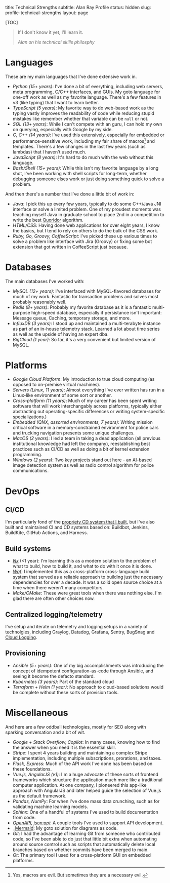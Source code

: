 title: Technical Strengths
subtitle: Alan Ray Profile
status: hidden
slug: profile-technical-strengths
layout: page

[TOC]

> If I don't know it yet, I'll learn it.
>
> _Alan on his technical skills philosphy_

# Languages

These are my main languages that I've done extensive work in.

* _Python (15+ years)_: I've done a bit of everything, including web servers, meta programming, C/C++ interfaces, and GUIs. My goto language for one-off work as well as my favorite language. There's a few features in v3 (like typing) that I want to learn better.
* _TypeScript (5 years)_: My favorite way to do web-based work as the typing vastly improves the readability of code while reducing stupid mistakes like remember whether that variable can be `null` or not.
* _SQL (13+ years)_: While I can't compete with an guru, I can hold my own on querying, especially with Google by my side.
* _C, C++ (14 years)_: I've used this extensively, especially for embedded or performance-sensitive work, including my fair share of macros[^macros] and templates. There's a few changes in the last few years (such as lambdas) that I haven't used much.
* _JavaScript (8 years)_: It's hard to do much with the web without this language.
* _Bash/Shell (15+ years)_: While this isn't my favorite language by a long shot, I've been working with shell scripts for long-term, whether debugging someone elses work or just doing something quick to solve a problem.

[^macros]: Yes, macros are evil. But sometimes they are a necessary evil.

And then there's a number that I've done a little bit of work in:

* _Java_: I pick this up every few years, typically to do some C++/Java JNI interface or solve a limited problem. One of my proudest moments was teaching myself Java in graduate school to place 2nd in a competition to write the best [Quoridor](https://en.wikipedia.org/wiki/Quoridor) algorithm.
* _HTML/CSS_: Having done web applications for over eight years, I know the basics, but I tend to rely on others to do the bulk of the CSS work.
* _Ruby, Go, Groovy, CoffeeScript_: I've picked these up various times to solve a problem like interface with Jira (Groovy) or fixing some bot extension that got written in CoffeeScript just because.

# Databases

The main databases I've worked with:

* _MySQL (12+ years)_: I've interfaced with MySQL-flavored databases for much of my work. Fantastic for transaction problems and solves most probably reasonably well.
* _Redis (8+ years)_: Probably my favorite database as it is a fantastic multi-purpose high-speed database, especially if persistance isn't important: Message queue, Caching, temporary storage, and more.
* _InfluxDB (3 years)_: I stood up and maintained a multi-terabyte instance as part of an in-house telemetry stack. Learned a lot about time series as well as the upside of having an expert dba.
* _BigCloud (1 year)_: So far, it's a very convenient but limited version of MySQL.

# Platforms

* _Google Cloud Platform_: My introduction to true cloud computing (as opposed to on-premise virtual machines).
* _Servers (Linux, 11 years)_: Almost everything I've ever written has run in a Linux-like environment of some sort or another.
* _Cross-platform (11 years)_: Much of my career has been spent writing software that will work interchangably across platforms, typically either abstracting out operating-specific differences or writing system-specific specializations.)
* _Embedded (QNX, assorted environments, 7 years)_: Writing mission critical software in a memory-constrained environment for police cars and trucking navigation presents some unique challenges.
* _MacOS (2 years)_: I led a team in taking a dead application (all previous institutional knowledge had left the company), reestablishing best practices such as CI/CD as well as doing a bit of kernel extension programming.
* _Windows (2 years)_: Two key projects stand out here - an AI-based image detection system as well as radio control algorithm for police communications.

# DevOps

## CI/CD

I'm particularly fond of the [propriety CD system that I built](./unlinked.md), but I've also built and maintained CI and CD systems based on: Buildbot, Jenkins, BuildKite, GitHub Actions, and Harness.

## Build systems

* _[Nx](https://nx.dev/)_ (<1 year): I'm learning this as a modern solution to the problem of what to build, how to build it, and what to do with it once it is done.
* _[Waf](https://waf.io/book/)_: I implemented this as a cross-platform cross-language build system that served as a reliable approach to building just the necessary dependencies for over a decade. It was a solid open source choice at a time when there weren't many competitors.
* _Make/CMake_: These were great tools when there was nothing else. I'm glad there are often other choices now.

## Centralized logging/telemetry

I've setup and iterate on telemetry and logging setups in a variety of technolgies, including Graylog, Datadog, Grafana, Sentry, BugSnag and [Cloud Logging](https://cloud.google.com/logging?hl=en).

## Provisioning

* _Ansible (5+ years)_: One of my big accomplishments was introducing the concept of idempotent configuration-as-code through Ansible, and seeing it become the defacto standard.
* _Kubernetes (3 years)_: Part of the standard cloud
* _Terraform + Helm (1 year)_: No approach to cloud-based solutions would be complete without these sorts of provision tools.

# Miscellaneous

And here are a few oddball technologies, mostly for SEO along with sparking conversation and a bit of wit.

* _Google + Stack Overflow, Copilot_: In many cases, knowing how to find the answer when you need it is the essential skill.
* _Stripe_: I spent 4 years building and maintaining a complex Stripe implementation, including multiple subscriptions, prorations, and taxes.
* _Flask, Express_: Much of the API work I've done has been based on these foundations.
* _Vue.js, AngularJS (v1)_: I'm a huge advocate of these sorts of frontend frameworks which structure the application much more like a traditional computer application. At one company, I pioneered this app-like approach with AngularJS and later helped guide the selection of Vue.js as the default framework.
* _Pandas, NumPy_: For when I've done mass data crunching, such as for validating machine learning models.
* _Sphinx_: One of a handful of systems I've used to build documentation from code.
* _[OpenAPI](https://www.openapis.org/), [json:api](https://jsonapi.org/)_: A couple tools I've used to support API development.
* _[Mermaid](https://mermaid.js.org/): My goto solution for diagrams as code.
* _Git_: I had the advantage of learning Git from someone who contributed code, so I've been able to do just that little bit extra when automating around source control such as scripts that automatically delete local branches based on whether commits have been merged to main.
* _Qt_: The primary tool I used for a cross-platform GUI on embedded platforms.
